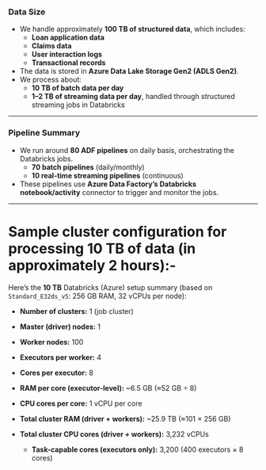 ### **Data Size**

- We handle approximately **100 TB of structured data**, which includes:
  - **Loan application data**
  - **Claims data**
  - **User interaction logs**
  - **Transactional records**
- The data is stored in **Azure Data Lake Storage Gen2 (ADLS Gen2)**.
- We process about:
  - **10 TB of batch data per day**
  - **1–2 TB of streaming data per day**, handled through structured streaming jobs in Databricks

---

### **Pipeline Summary**

- We run around **80 ADF pipelines** on daily basis, orchestrating the Databricks jobs.
  - **70 batch pipelines** (daily/monthly)
  - **10 real-time streaming pipelines** (continuous)
- These pipelines use **Azure Data Factory’s Databricks notebook/activity** connector to trigger and monitor the jobs.

---

# Sample cluster configuration for processing 10 TB of data (in approximately 2 hours):-

Here’s the **10 TB** Databricks (Azure) setup summary (based on `Standard_E32ds_v5`: 256 GB RAM, 32 vCPUs per node):

* **Number of clusters:** 1 (job cluster)
* **Master (driver) nodes:** 1
* **Worker nodes:** 100
* **Executors per worker:** 4
* **Cores per executor:** 8
* **RAM per core (executor-level):** \~6.5 GB (≈52 GB ÷ 8)
* **CPU cores per core:** 1 vCPU per core
* **Total cluster RAM (driver + workers):** \~25.9 TB (≈101 × 256 GB)
* **Total cluster CPU cores (driver + workers):** 3,232 vCPUs

  * **Task-capable cores (executors only):** 3,200 (400 executors × 8 cores)
